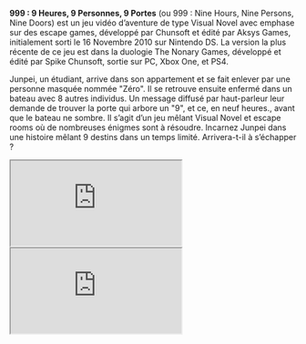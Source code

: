 **999 : 9 Heures, 9 Personnes, 9 Portes** (ou 999 : Nine Hours, Nine Persons, Nine Doors) est un jeu vidéo d’aventure de type Visual Novel avec emphase sur des escape games, développé par Chunsoft et édité par Aksys Games, initialement sorti le 16 Novembre 2010 sur Nintendo DS. La version la plus récente de ce jeu est dans la duologie The Nonary Games, développé et édité par Spike Chunsoft, sortie sur PC, Xbox One, et PS4.

Junpei, un étudiant, arrive dans son appartement et se fait enlever par une personne masquée nommée "Zéro". Il se retrouve ensuite enfermé dans un bateau avec 8 autres individus. Un message diffusé par haut-parleur leur demande de trouver la porte qui arbore un "9", et ce, en neuf heures., avant que le bateau ne sombre. Il s’agit d’un jeu mêlant Visual Novel et escape rooms où de nombreuses énigmes sont à résoudre. Incarnez Junpei dans une histoire mêlant 9 destins dans un temps limité. Arrivera-t-il à s’échapper ?


<iframe src="https://www.youtube.com/embed/tmatwxj-jFg"></iframe>

<iframe src="https://store.steampowered.com/widget/477740/"></iframe>
